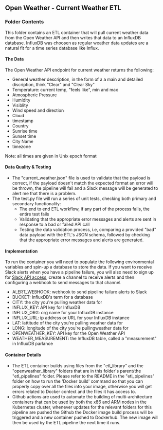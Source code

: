 ## Open Weather - Current Weather ETL 

### Folder Contents
This folder contains an ETL container that will pull current weather data from the Open Weather API and then writes that data to an InfluxDB database. InfluxDB was choosen as regular weather data updates are a natural fit for a time series database like Influx. 

#### The Data
The Open Weather API endpoint for current weather returns the following:

* General weather description, in the form of a a main and detailed discription, think "Clear" and "Clear Sky"
* Temperature: current temp, "feels like", min and max 
* Atmospheric Pressure
* Humidity 
* Visiblity 
* Wind speed and direction 
* Cloud
* timestamp
* Country
* Sunrise time 
* Sunset time
* City Name 
* timezone 

Note: all times are given in Unix epoch format 

#### Data Quality & Testing
* The "current_weather.json" file is used to validate that the payload is correct, if the payload doesn't match the expected format an error will be thrown, the pipeline will fail and a Slack message will be generated to alert me that there is a problem. 
* The test.py file will run a series of unit tests, checking both primary and secondary functionality:
    * The end to end ETL workflow, if any part of the process fails, the entire test fails 
    * Validating that the appropriate error messages and alerts are sent in response to a bad or failed API call
    * Testing the data validation process, i.e, comparing a provided "bad" data payload with the ETL's JSON schema, followed by checking that the appropriate error messages and alerts are generated. 


#### Implementation 

To run the container you will need to populate the following environmental variables and spin-up a database to store the data. If you want to receive Slack alerts when you have a pipeline failure, you will also need to sign up for [Slack API access](https://api.slack.com/), create a channel to receive alerts and then configuring a webhook to send messages to that channel. 

* ALERT_WEBHOOK: webhook to send pipeline failure alerts to Slack 
* BUCKET: InfluxDB's term for a database 
* CITY: the city you're pulling weather data for 
* INFLUX_KEY: API key for InfluxDB 
* INFLUX_ORG: org name for your InfluxDB instance 
* INFLUX_URL: ip address or URL for your InfluxDB instance 
* LAT: lattitude of the city you're pulling weather data for
* LONG: longitude of the city you're pullingweather data for
* OPENWEATHER_KEY: API key for the Open Weather API
* WEATHER_MEASUREMENT: the InfluxDB table, called a "measurement" in InfluxDB parlance

#### Container Details 

* The ETL container builds using files from the "etl_library" and the "openweather_library" folders that are in this folder's parent/the "etl_pipelines" folder. Please refer to the README in the "etl_pipelines" folder on how to run the 'Docker build' command so that you can properly copy over all the files into your image, otherwise you will get errors related to Docker context and the files it has access to. 
* Github actions are used to automate the building of multi-architecture containers that can be used by both the x86 and ARM nodes in the Kubernetes cluster, whenever updates for the relevant folders for this pipeline are pushed the Github the Docker image build process will be triggered and a new container pushed to Dockerhub. The new image will then be used by the ETL pipeline the next time it runs. 
